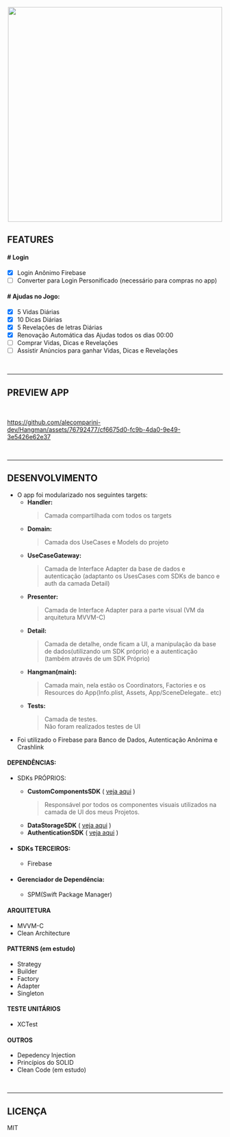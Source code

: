 
<h3 align="center">
  <br>
  <img src="https://github.com/alecomparini-dev/Hangman/assets/76792477/7a7b9d00-1a23-4329-812e-8d6171e9958f" width="500">
  <br>
</h3>

## FEATURES

#### # Login
- [x] Login Anônimo Firebase
- [ ] Converter para Login Personificado (necessário para compras no app)

#### # Ajudas no Jogo:
- [x] 5 Vidas Diárias
- [x] 10 Dicas Diárias
- [x] 5 Revelações de letras Diárias
- [x] Renovação Automática das Ajudas todos os dias 00:00
- [ ] Comprar Vidas, Dicas e Revelações
- [ ] Assistir Anúncios para ganhar Vidas, Dicas e Revelações

<br>

---
## PREVIEW APP

<br>

https://github.com/alecomparini-dev/Hangman/assets/76792477/cf6675d0-fc9b-4da0-9e49-3e5426e62e37

<br>

---
## DESENVOLVIMENTO
- O app foi modularizado nos seguintes targets:
  - **Handler:**
    > Camada compartilhada com todos os targets
  - **Domain:**
    > Camada dos UseCases e Models do projeto
  - **UseCaseGateway:**
    > Camada de Interface Adapter da base de dados e autenticação (adaptanto os UsesCases com SDKs de banco e auth da camada Detail)
  - **Presenter:**
    > Camada de Interface Adapter para a parte visual (VM da arquitetura MVVM-C)
  - **Detail:**
    > Camada de detalhe, onde ficam a UI, a manipulação da base de dados(utilizando um SDK próprio) e a autenticação (também através de um SDK Próprio)
  - **Hangman(main):**
    > Camada main, nela estão os Coordinators, Factories e os Resources do App(Info.plist, Assets, App/SceneDelegate.. etc)
  - **Tests:**
    > Camada de testes. <br>
    > Não foram realizados testes de UI
- Foi utilizado o Firebase para Banco de Dados, Autenticação Anônima e Crashlink

#### DEPENDÊNCIAS: 
- SDKs PRÓPRIOS:
  - **CustomComponentsSDK** ( [veja aqui](https://github.com/alecomparini-dev/CustomComponentsSDK/tree/develop/Sources/CustomComponents/Components) )
    > Responsável por todos os componentes visuais utilizados na camada de UI dos meus Projetos.
  - **DataStorageSDK** ( [veja aqui](https://github.com/alecomparini-dev/DataStorageSDK) )
  - **AuthenticationSDK** ( [veja aqui](https://github.com/alecomparini-dev/AuthenticationSDK) )
  
- #### SDKs TERCEIROS:
  - Firebase
 
- #### Gerenciador de Dependência:
  - SPM(Swift Package Manager)

#### ARQUITETURA
- MVVM-C
- Clean Architecture

#### PATTERNS (em estudo)
- Strategy
- Builder
- Factory
- Adapter
- Singleton

#### TESTE UNITÁRIOS
- XCTest

#### OUTROS
- Depedency Injection
- Princípios do SOLID
- Clean Code (em estudo)


<br>

---
## LICENÇA
MIT


